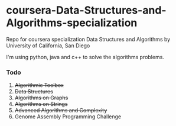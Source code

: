# coursera-Data-Structures-and-Algorithms-specialization
Repo for coursera specialization Data Structures and Algorithms by University of California, San Diego

I'm using python, java and c++ to solve the algorithms problems.

### Todo

1. ~~Algorithmic Toolbox~~
2. ~~Data Structures~~
3. ~~Algorithms on Graphs~~
4. ~~Algorithms on Strings~~
5. ~~Advanced Algorithms and Complexity~~
6. Genome Assembly Programming Challenge